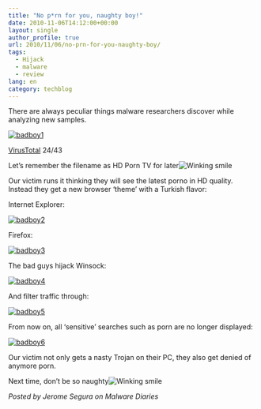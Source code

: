 ```yaml
---
title: "No p*rn for you, naughty boy!"
date: 2010-11-06T14:12:00+00:00
layout: single
author_profile: true
url: 2010/11/06/no-prn-for-you-naughty-boy/
tags:
  - Hijack
  - malware
  - review
lang: en
category: techblog
---
```

There are always peculiar things malware researchers discover while analyzing new samples.

[![badboy1](http://lh5.ggpht.com/_vaUVXcmC3OI/TNVa3Ib79bI/AAAAAAAADD4/qTMyX6wh9xA/badboy1_thumb.png?imgmax=800 "badboy1")](http://lh5.ggpht.com/_vaUVXcmC3OI/TNVa1mRBGwI/AAAAAAAADD0/SKdAYQrSb8E/s1600-h/badboy1%5B2%5D.png)

[VirusTotal](http://www.virustotal.com/file-scan/report.html?id=ede47b72be4490b4a517758d08ea927cacf034ca6d450c4c8c9328484a6cac36-1289002554) 24/43

Let’s remember the filename as HD Porn TV for later![Winking smile](http://lh6.ggpht.com/_vaUVXcmC3OI/TNVa4eWjpfI/AAAAAAAADD8/31dz-B5aUKY/wlEmoticon-winkingsmile%5B2%5D.png?imgmax=800) 

Our victim runs it thinking they will see the latest porno in HD quality. Instead they get a new browser ‘theme’ with a Turkish flavor:

Internet Explorer:

[![badboy2](http://lh3.ggpht.com/_vaUVXcmC3OI/TNVa-adEbXI/AAAAAAAADEE/k_dBW7IrDAI/badboy2_thumb.png?imgmax=800 "badboy2")](http://lh3.ggpht.com/_vaUVXcmC3OI/TNVa78EOgmI/AAAAAAAADEA/7qkqPD3l5R4/s1600-h/badboy2%5B2%5D.png)

Firefox:

[![badboy3](http://lh3.ggpht.com/_vaUVXcmC3OI/TNVbGLRJuII/AAAAAAAADEM/7CUDaPkl4pA/badboy3_thumb.png?imgmax=800 "badboy3")](http://lh4.ggpht.com/_vaUVXcmC3OI/TNVbDWgVNAI/AAAAAAAADEI/fUmZrCMwGOU/s1600-h/badboy3%5B2%5D.png)

The bad guys hijack Winsock:

[![badboy4](http://lh6.ggpht.com/_vaUVXcmC3OI/TNVbJhQeGMI/AAAAAAAADEU/s8wDx0TI4sI/badboy4_thumb.png?imgmax=800 "badboy4")](http://lh6.ggpht.com/_vaUVXcmC3OI/TNVbH8S1rSI/AAAAAAAADEQ/NJUoqbwlVhU/s1600-h/badboy4%5B2%5D.png)

And filter traffic through:

[![badboy5](http://lh5.ggpht.com/_vaUVXcmC3OI/TNVbM-KcBHI/AAAAAAAADEc/I13BR1Lf9K4/badboy5_thumb.png?imgmax=800 "badboy5")](http://lh5.ggpht.com/_vaUVXcmC3OI/TNVbKhHxmAI/AAAAAAAADEY/eeXE3jNoD1A/s1600-h/badboy5%5B2%5D.png)

From now on, all ‘sensitive’ searches such as porn are no longer displayed:

[![badboy6](http://lh4.ggpht.com/_vaUVXcmC3OI/TNVbQWjpnjI/AAAAAAAADEk/wVoEAzo8rz8/badboy6_thumb.png?imgmax=800 "badboy6")](http://lh6.ggpht.com/_vaUVXcmC3OI/TNVbOhUSA9I/AAAAAAAADEg/EqJop0_5G4Y/s1600-h/badboy6%5B2%5D.png)

Our victim not only gets a nasty Trojan on their PC, they also get denied of anymore porn.

Next time, don’t be so naughty![Winking smile](http://lh6.ggpht.com/_vaUVXcmC3OI/TNVa4eWjpfI/AAAAAAAADD8/31dz-B5aUKY/wlEmoticon-winkingsmile%5B2%5D.png?imgmax=800) 

_Posted by Jerome Segura on Malware Diaries_